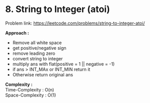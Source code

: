 # 8. String to Integer (atoi)

Problem link: https://leetcode.com/problems/string-to-integer-atoi/

**Approach :**<br>

- Remove all white space
- get positive/negative sign
- remove leading zero
- convert string to integer
- multiply ans with flat(positive = 1 || negative = -1)
- if ans > INT_MAx or INT_MIN return it
- Otherwise return original ans

**Complexity :**<br>
Time-Complexity : O(n)<br>
Space-Complexity : O(1)<br>
